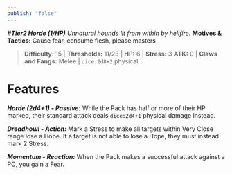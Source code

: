 ```yaml
---
publish: "false"
---
```

***#Tier2 Horde (1/HP)***
*Unnatural hounds lit from within by hellfire.*
**Motives & Tactics:** Cause fear, consume flesh, please masters

> **Difficulty:** 15 | **Thresholds:** 11/23 | **HP:** 6 | **Stress:** 3
> **ATK:** 0 | **Claws and Fangs:** Melee | `dice:2d8+2` physical

# Features

***Horde (2d4+1) - Passive:*** While the Pack has half or more of their HP marked, their standard attack deals `dice:2d4+1` physical damage instead.

***Dreadhowl - Action:*** Mark a Stress to make all targets within Very Close range lose a Hope. If a target is not able to lose a Hope, they must instead mark 2 Stress.

***Momentum - Reaction:*** When the Pack makes a successful attack against a PC, you gain a Fear.
